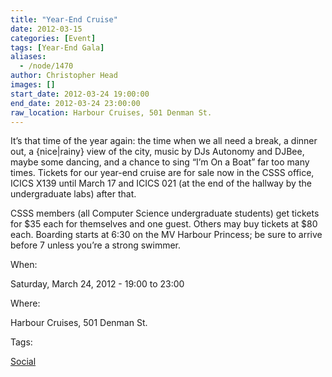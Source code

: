 ```yaml
---
title: "Year-End Cruise"
date: 2012-03-15
categories: [Event]
tags: [Year-End Gala]
aliases:
  - /node/1470
author: Christopher Head
images: []
start_date: 2012-03-24 19:00:00
end_date: 2012-03-24 23:00:00
raw_location: Harbour Cruises, 501 Denman St.
---
```


It’s that time of the year again: the time when we all need a break, a dinner out, a {nice|rainy} view of the city, music by DJs Autonomy and DJBee, maybe some dancing, and a chance to sing “I’m On a Boat” far too many times. Tickets for our year-end cruise are for sale now in the CSSS office, ICICS X139 until March 17 and ICICS 021 (at the end of the hallway by the undergraduate labs) after that.

CSSS members (all Computer Science undergraduate students) get tickets for $35 each for themselves and one guest. Others may buy tickets at $80 each. Boarding starts at 6:30 on the MV Harbour Princess; be sure to arrive before 7 unless you’re a strong swimmer.

When: 

Saturday, March 24, 2012 - 19:00 to 23:00

Where: 

Harbour Cruises, 501 Denman St.

Tags: 

[Social](/social)

